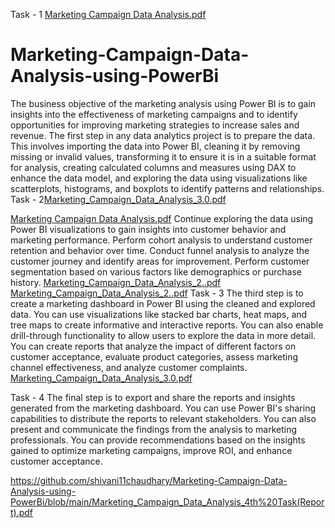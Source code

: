 Task - 1
[Marketing Campaign Data Analysis.pdf](https://github.com/shivani11chaudhary/Marketing-Campaign-Data-Analysis-using-PowerBi/files/11737012/Marketing.Campaign.Data.Analysis.pdf)
# Marketing-Campaign-Data-Analysis-using-PowerBi
The business objective of the marketing analysis using Power BI is to gain insights into the effectiveness of marketing campaigns and to identify opportunities for improving marketing strategies to increase sales and revenue.
The first step in any data analytics project is to prepare the data. This involves importing the data into Power BI, cleaning it by removing missing or invalid values, transforming it to ensure it is in a suitable format for analysis, creating calculated columns and measures using DAX to enhance the data model, and exploring the data using visualizations like scatterplots, histograms, and boxplots to identify patterns and relationships.
Task - 2[Marketing_Campaign_Data_Analysis_3.0.pdf](https://github.com/shivani11chaudhary/Marketing-Campaign-Data-Analysis-using-PowerBi/files/11804587/Marketing_Campaign_Data_Analysis_3.0.pdf)

[Marketing Campaign Data Analysis.pdf](https://github.com/shivani11chaudhary/Marketing-Campaign-Data-Analysis-using-PowerBi/files/11737012/Marketing.Campaign.Data.Analysis.pdf)
Continue exploring the data using Power BI visualizations to gain insights into customer behavior and marketing performance.
Perform cohort analysis to understand customer retention and behavior over time.
Conduct funnel analysis to analyze the customer journey and identify areas for improvement.
Perform customer segmentation based on various factors like demographics or purchase history.
[Marketing_Campaign_Data_Analysis_2..pdf](https://github.com/shivani11chaudhary/Marketing-Campaign-Data-Analysis-using-PowerBi/files/11737029/Marketing_Campaign_Data_Analysis_2.pdf)
[Marketing_Campaign_Data_Analysis_2..pdf](https://github.com/shivani11chaudhary/Marketing-Campaign-Data-Analysis-using-PowerBi/files/11737040/Marketing_Campaign_Data_Analysis_2.pdf)
Task - 3
The third step is to create a marketing dashboard in Power BI using the cleaned and explored data. You can use visualizations like stacked bar charts, heat maps, and tree maps to create informative and interactive reports. You can also enable drill-through functionality to allow users to explore the data in more detail. You can create reports that analyze the impact of different factors on customer acceptance, evaluate product categories, assess marketing channel effectiveness, and analyze customer complaints.
[Marketing_Campaign_Data_Analysis_3.0.pdf](https://github.com/shivani11chaudhary/Marketing-Campaign-Data-Analysis-using-PowerBi/files/11804594/Marketing_Campaign_Data_Analysis_3.0.pdf)

Task - 4
The final step is to export and share the reports and insights generated from the marketing dashboard. You can use Power BI's sharing capabilities to distribute the reports to relevant stakeholders. You can also present and communicate the findings from the analysis to marketing professionals. You can provide recommendations based on the insights gained to optimize marketing campaigns, improve ROI, and enhance customer acceptance.

https://github.com/shivani11chaudhary/Marketing-Campaign-Data-Analysis-using-PowerBi/blob/main/Marketing_Campaign_Data_Analysis_4th%20Task(Report).pdf







